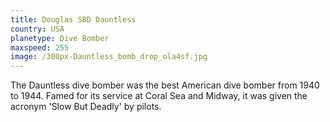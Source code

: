 ```yaml
---
title: Douglas SBD Dauntless
country: USA
planetype: Dive Bomber
maxspeed: 255
image: /300px-Dauntless_bomb_drop_ola4sf.jpg
---
```

The Dauntless dive bomber was the best American dive bomber from 1940 to 1944. Famed for its service at Coral Sea and Midway, it was given the acronym 'Slow But Deadly' by pilots.